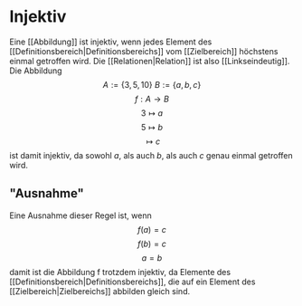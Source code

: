 # Injektiv
Eine [[Abbildung]] ist injektiv, wenn jedes Element des [[Definitionsbereich|Definitionsbereichs]] vom [[Zielbereich]] höchstens einmal getroffen wird. Die [[Relationen|Relation]] ist also [[Linkseindeutig]].
Die Abbildung
$$A:=\{3,5,10\}\ B:=\{a,b,c\}$$
$$f:A\rightarrow B$$
$$3\mapsto a$$
$$5\mapsto b$$
$$\mapsto c$$
ist damit injektiv, da sowohl $a$, als auch $b$, als auch $c$ genau einmal getroffen wird.
## "Ausnahme"
Eine Ausnahme dieser Regel ist, wenn 
$$f(a)=c$$
$$f(b)=c$$
$$a=b$$
damit ist die Abbildung f trotzdem injektiv, da Elemente des [[Definitionsbereich|Definitionsbereichs]], die auf ein Element des [[Zielbereich|Zielbereichs]] abbilden gleich sind.